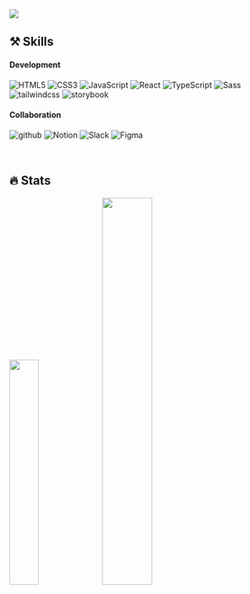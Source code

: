  <img src="https://capsule-render.vercel.app/api?type=waving&color=auto&height=300&section=header&text=Welcome!&fontColor=ffffff&fontSize=90&animation=fadeIn&fontAlignY=38&descAlignY=51&descAlign=62"/>

## ⚒️ Skills
  
#### Development
![HTML5](https://img.shields.io/badge/HTML5-f5f5f5?style=flat-square&logo=HTML5)
![CSS3](https://img.shields.io/badge/CSS3-f5f5f5?style=flat-square&logo=Css3&logoColor=1572B6)
![JavaScript](https://img.shields.io/badge/JavaScript-f5f5f5?style=flat-square&logo=JavaScript)
![React](https://img.shields.io/badge/React-f5f5f5?style=flat-square&logo=React)
![TypeScript](https://img.shields.io/badge/TypeScript-f5f5f5?style=flat-square&logo=TypeScript)
![Sass](https://img.shields.io/badge/Sass-f5f5f5?style=flat-square&logo=Sass)
![tailwindcss](https://img.shields.io/badge/Tailwind-f5f5f5?style=flat-square&logo=tailwindcss)
![storybook](https://img.shields.io/badge/storybook-f5f5f5?style=flat-square&logo=storybook)
  
 
#### Collaboration
![github](https://img.shields.io/badge/github-f5f5f5?style=flat-square&logo=github&logoColor=181717)
![Notion](https://img.shields.io/badge/Notion-f5f5f5?style=flat-square&logo=notion&logoColor=181717)
![Slack](https://img.shields.io/badge/Slack-f5f5f5?style=flat-square&logo=slack&logoColor=4A154B)
![Figma](https://img.shields.io/badge/Figma-f5f5f5?style=flat-square&logo=figma)
  
<br />
  
## 🔥 Stats
<div align=left>
  <img src="https://github-readme-stats.vercel.app/api/top-langs/?username=kimSojinn&exclude_repo=dkssud8150.github.io&layout=compact&theme=transparent" width="32%" />
  <img src="https://github-readme-stats.vercel.app/api?username=kimSojinn&theme=transparent&show_icons=true" width="42%" />
</ div>
